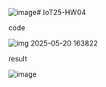![image](https://github.com/user-attachments/assets/008dff98-ac4c-4d47-873b-6e7a69c743b5)# IoT25-HW04

code

![img 2025-05-20 163822](https://github.com/user-attachments/assets/22a24968-8e33-499c-b2ce-bd6a3f9b5532)

result

![image](https://github.com/user-attachments/assets/8094b374-36d5-45e2-bb27-2f0727907dcf)

